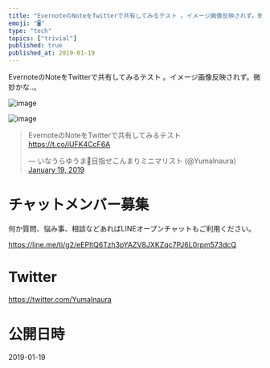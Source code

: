 ```yaml
---
title: "EvernoteのNoteをTwitterで共有してみるテスト 。イメージ画像反映されず。微妙かな‥。"
emoji: "🖥"
type: "tech"
topics: ["trivial"]
published: true
published_at: 2019-01-19
---
```


EvernoteのNoteをTwitterで共有してみるテスト 。イメージ画像反映されず。微妙かな‥。

![image](https://user-images.githubusercontent.com/13635059/51419241-36e89000-1bcc-11e9-8122-5f45727f483a.png)

![image](https://user-images.githubusercontent.com/13635059/51419234-305a1880-1bcc-11e9-85f7-f7687d219688.png)

<blockquote class="twitter-tweet" data-lang="en"><p lang="ja" dir="ltr">EvernoteのNoteをTwitterで共有してみるテスト <a href="https://t.co/iUFK4CcF6A">https://t.co/iUFK4CcF6A</a></p>&mdash; いなうらゆうま🤖目指せこんまりミニマリスト (@YumaInaura) <a href="https://twitter.com/YumaInaura/status/1086419276896993280?ref_src=twsrc%5Etfw">January 19, 2019</a></blockquote>












<!-- Update From Qiita API -->

# チャットメンバー募集


何か質問、悩み事、相談などあればLINEオープンチャットもご利用ください。

https://line.me/ti/g2/eEPltQ6Tzh3pYAZV8JXKZqc7PJ6L0rpm573dcQ





# Twitter


https://twitter.com/YumaInaura


<!-- Update From Qiita API -->



# 公開日時

2019-01-19
